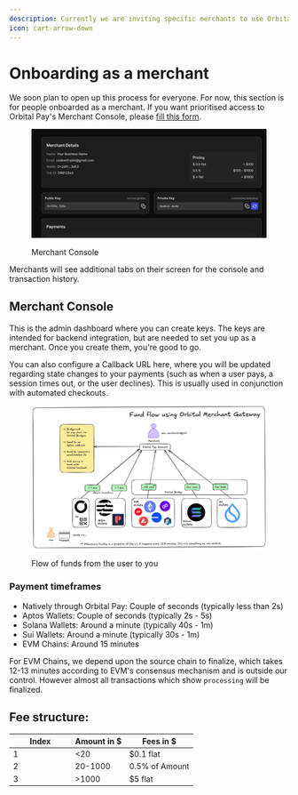 ```yaml
---
description: Currently we are inviting specific merchants to use Orbital Pay
icon: cart-arrow-down
---
```


# Onboarding as a merchant

We soon plan to open up this process for everyone. For now, this section is for people onboarded as a merchant. If you want prioritised access to Orbital Pay's Merchant Console, please [fill this form](https://docs.google.com/forms/d/e/1FAIpQLSeJKaRmqXK93pIv1ZDUMxd-OczuKJUULxybK6qkUyBV1J8UUw/viewform?usp=dialog).

<figure><img src="../.gitbook/assets/merchant page.jpeg" alt=""><figcaption><p>Merchant Console</p></figcaption></figure>

Merchants will see additional tabs on their screen for the console and transaction history.

## Merchant Console

This is the admin dashboard where you can create keys. The keys are intended for backend integration, but are needed to set you up as a merchant. Once you create them, you're good to go.

You can also configure a Callback URL here, where you will be updated regarding state changes to your payments (such as when a user pays, a session times out, or the user declines). This is usually used in conjunction with automated checkouts.

<figure><img src="../.gitbook/assets/image (5).png" alt=""><figcaption><p>Flow of funds from the user to you</p></figcaption></figure>

### Payment timeframes

* Natively through Orbital Pay: Couple of seconds (typically less than 2s)
* Aptos Wallets: Couple of seconds (typically 2s - 5s)
* Solana Wallets: Around a minute (typically 40s - 1m)
* Sui Wallets: Around a minute (typically 30s - 1m)
* EVM Chains: Around 15 minutes

For EVM Chains, we depend upon the source chain to finalize, which takes 12-13 minutes according to EVM's consensus mechanism and is outside our control. However almost all transactions which show `processing` will be finalized.

## **Fee structure:**

<table><thead><tr><th width="97.79998779296875">Index</th><th>Amount in $</th><th>Fees in $</th></tr></thead><tbody><tr><td>1</td><td>&#x3C;20</td><td>$0.1 flat</td></tr><tr><td>2</td><td>20-1000</td><td>0.5% of Amount</td></tr><tr><td>3</td><td>>1000</td><td>$5 flat</td></tr></tbody></table>



